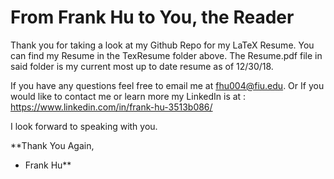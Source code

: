 # From Frank Hu to You, the Reader
Thank you for taking a look at my Github Repo for my LaTeX Resume.
You can find my Resume in the TexResume folder above. The Resume.pdf file in said folder is my current most up to date resume as of 12/30/18.

If you have any questions feel free to email me at fhu004@fiu.edu.
Or If you would like to contact me or learn more my LinkedIn is at : https://www.linkedin.com/in/frank-hu-3513b086/

I look forward to speaking with you.

**Thank You Again, 
- Frank Hu**

